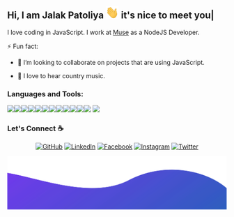<!--
**jalakpatoliya/jalakpatoliya** is a ✨ _special_ ✨ repository because its `README.md` (this file) appears on your GitHub profile.

Here are some ideas to get you started:

- 🔭 I’m currently working on ...
- 🌱 I’m currently learning ...
- 👯 I’m looking to collaborate on ...
- 🤔 I’m looking for help with ...
- 💬 Ask me about ...
- 📫 How to reach me: ...
- 😄 Pronouns: ...
- ⚡ Fun fact: ...
-->
## Hi, I am Jalak Patoliya <img src="https://raw.githubusercontent.com/ABSphreak/ABSphreak/master/gifs/Hi.gif" width="30px"> it's nice to meet you|

I love coding in JavaScript. I work at [Muse](https://in.musewearables.com/) as a NodeJS Developer.

⚡ Fun fact:
- 👯 I’m looking to collaborate on projects that are using JavaScript.
<!-- - 🌱 I’m currently learning JavaScript and mathematics required for ML and Data Science.
- :pencil2: I Write blogs on dev.to on free days. -->
- :musical_note: I love to hear country music.

### Languages and Tools:


<img align="left" src="https://img.icons8.com/color/40/000000/nodejs.png"/>
<img align="left" src="https://img.icons8.com/nolan/40/javascript.png"/>
<img align="left" src="https://img.icons8.com/bubbles/40/000000/react.png"/>
<img align="left" src="https://img.icons8.com/color/40/000000/redux.png"/>
<img align="left" src="https://img.icons8.com/color/40/000000/mongodb.png"/>
<img align="left" src="https://img.icons8.com/color/40/000000/postgreesql.png"/>
<img  src="https://img.icons8.com/color/40/000000/amazon-web-services.png"/>

<img align="left"  src="https://img.icons8.com/color/40/000000/amazon-s3.png"/>
<img align="left" src="https://img.icons8.com/color/40/000000/nginx.png"/>
<img align="left" src="https://img.icons8.com/windows/40/000000/github.png"/>
<img align="left" src="https://img.icons8.com/color/40/4a90e2/html-5.png"/>
<img align="left" src="https://img.icons8.com/color/40/4a90e2/css3.png"/>
<img src="https://img.icons8.com/color/40/4a90e2/visual-studio-code-insides.png"/>
</br>

### Let's Connect :coffee:
<p align="center">
	<a href="https://github.com/jalakpatoliya"><img src="https://img.icons8.com/bubbles/100/000000/github.png" alt="GitHub"/></a>
	<a href="https://www.linkedin.com/in/jalak-patoliya-66722410b/"><img src="https://img.icons8.com/bubbles/100/000000/linkedin.png" alt="LinkedIn"/></a>
	<a href="https://www.facebook.com/jalak.patolia/"><img src="https://img.icons8.com/bubbles/100/000000/facebook-new.png" alt="Facebook"/></a>
	<a href="https://www.instagram.com/jalak_patoliya/"><img src="https://img.icons8.com/bubbles/100/000000/instagram.png" alt="Instagram"/></a>
	<a href="https://twitter.com/JalakPatolia"><img src="https://img.icons8.com/bubbles/100/000000/twitter.png" alt="Twitter"/></a>
</p>

![alt text](./images/bottom.svg)


